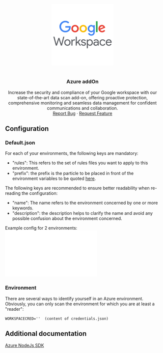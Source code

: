 <div align="center">
    <a href="https://www.kexa.io/addOn/googleWorkspace">
        <img src="../../images/workspace-icon.png" alt="Logo" width="200">
    </a>

# <h3 align="center">Azure addOn</h3>

  <p align="center">
    Increase the security and compliance of your Google workspace with our state-of-the-art data scan add-on, offering proactive protection, comprehensive monitoring and seamless data management for confident communications and collaboration.
    <br />
    <a href="https://github.com/4urcloud/Kexa/issues">Report Bug</a>
    ·
    <a href="https://github.com/4urcloud/Kexa/issues">Request Feature</a>
  </p>
</div>

## Configuration

### Default.json

For each of your environments, the following keys are mandatory:

- "rules": This refers to the set of rules files you want to apply to this environment.
- "prefix": the prefix is the particle to be placed in front of the environment variables to be quoted [here](#environment).

The following keys are recommended to ensure better readability when re-reading the configuration:

- "name": The name refers to the environment concerned by one or more keywords.
- "description": the description helps to clarify the name and avoid any possible confusion about the environment concerned.

Example config for 2 environments:
![example config for Google Workspace](../../config/demo/googleWorkspace.default.json)

### Environment

There are several ways to identify yourself in an Azure environment. Obviously, you can only scan the environment for which you are at least a "reader":

```shell
WORKSPACECRED=''  (content of credentials.json)
```

## Additional documentation

[Azure NodeJs SDK](https://github.com/Azure/azure-sdk-for-js/tree/main)

